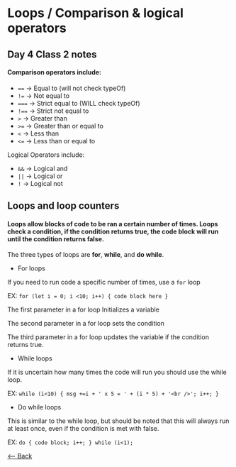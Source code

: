 # Loops / Comparison & logical operators

## Day 4 Class 2 notes

#### Comparison operators include:
* `==` -> Equal to (will not check typeOf)
* `!=` -> Not equal to
* `===` -> Strict equal to (WILL check typeOf)
* `!==` -> Strict not equal to
* `>` -> Greater than
* `>=` -> Greater than or equal to
* `<` -> Less than
* `<=` -> Less than or equal to

Logical Operators include:
* `&&` -> Logical and
* `||` -> Logical or
* `!` -> Logical not

## Loops and loop counters

#### Loops allow blocks of code to be ran a certain number of times. Loops check a condition, if the condition returns true, the code block will run until the condition returns false.

The three types of loops are **for**, **while**, and **do while**.

- For loops

If you need to run code a specific number of times, use a `for` loop

EX: `for (let i = 0; i <10; i++) {
    code block here
}`

The first parameter in a for loop Initializes a variable

The second parameter in a for loop sets the condition

The third parameter in a for loop updates the variable if the condition returns true.

- While loops

If it is uncertain how many times the code will run you should use the while loop.

EX: `while (i<10) {
    msg +=i + ' x 5 = ' + (i * 5) + '<br />';
    i++;
}`

- Do while loops

This is similar to the while loop, but should be noted that this will always run at least once, even if the condition is met with false.

EX: `do {
    code block;
    i++;
} while (i<1);`

[<-- Back](ToC.md)